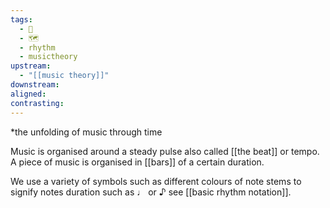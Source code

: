```yaml
---
tags:
  - 🌲
  - 🗺
  - rhythm
  - musictheory
upstream:
  - "[[music theory]]"
downstream: 
aligned: 
contrasting:
---
```

*the unfolding of music through time

Music is organised around a steady pulse also called [[the beat]] or tempo. A piece of music is organised in [[bars]] of a certain duration.

We use a variety of symbols such as different colours of note stems to signify notes duration such as ♩ or ♪ see [[basic rhythm notation]].
